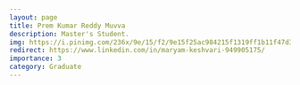 ```yaml
---
layout: page
title: Prem Kumar Reddy Muvva
description: Master's Student.
img: https://i.pinimg.com/236x/9e/15/f2/9e15f25ac984215f1319ff1b11f47d35.jpg
redirect: https://www.linkedin.com/in/maryam-keshvari-949905175/
importance: 3
category: Graduate
---
```

